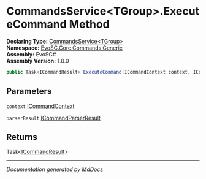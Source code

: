 ﻿<!--  
  <auto-generated>   
    The contents of this file were generated by a tool.  
    Changes to this file may be list if the file is regenerated  
  </auto-generated>   
-->

# CommandsService\<TGroup\>.ExecuteCommand Method

**Declaring Type:** [CommandsService\<TGroup\>](../index.md)  
**Namespace:** [EvoSC.Core.Commands.Generic](../../index.md)  
**Assembly:** EvoSC\#  
**Assembly Version:** 1.0.0

```csharp
public Task<ICommandResult> ExecuteCommand(ICommandContext context, ICommandParserResult parserResult);
```

## Parameters

`context`  [ICommandContext](../../Interfaces/ICommandContext/index.md)

`parserResult`  [ICommandParserResult](../../Interfaces/ICommandParserResult/index.md)

## Returns

Task\<[ICommandResult](../../Interfaces/ICommandResult/index.md)\>

___

*Documentation generated by [MdDocs](https://github.com/ap0llo/mddocs)*
